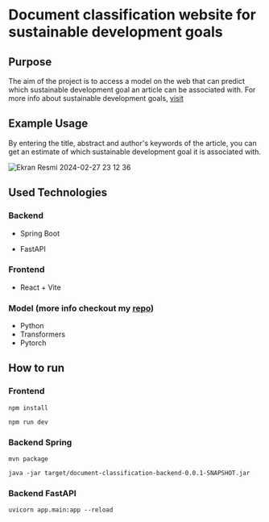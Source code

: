 # Document classification website for sustainable development goals

## Purpose
The aim of the project is to access a model on the web that can predict which sustainable development goal an article can be associated with.
For more info about sustainable development goals,  [visit]([https://www.google.com](https://sdgs.un.org/goals)https://sdgs.un.org/goals)

## Example Usage

By entering the title, abstract and author's keywords of the article, you can get an estimate of which sustainable development goal it is associated with.

![Ekran Resmi 2024-02-27 23 12 36](https://github.com/ecagataydogan/classification-web/assets/101594855/ee2d42c3-aa09-4dfa-a206-6fe872e0f00e)





## Used Technologies
### Backend
- Spring Boot

- FastAPI
### Frontend
- React + Vite
### Model (more info checkout my [repo]([https://www.google.com](https://sdgs.un.org/goals)https://sdgs.un.org/goals))
- Python
- Transformers
- Pytorch

## How to run

### Frontend

`npm install`

`npm run dev`

### Backend Spring 

`mvn package`

`java -jar target/document-classification-backend-0.0.1-SNAPSHOT.jar`

### Backend FastAPI

`uvicorn app.main:app --reload`
